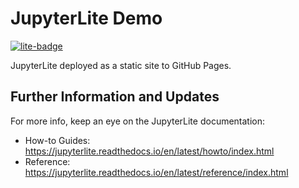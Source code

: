 # JupyterLite Demo

[![lite-badge](https://jupyterlite.rtfd.io/en/latest/_static/badge.svg)](https://43trh.github.io/jup)

JupyterLite deployed as a static site to GitHub Pages.

## Further Information and Updates

For more info, keep an eye on the JupyterLite documentation:

- How-to Guides: https://jupyterlite.readthedocs.io/en/latest/howto/index.html
- Reference: https://jupyterlite.readthedocs.io/en/latest/reference/index.html
